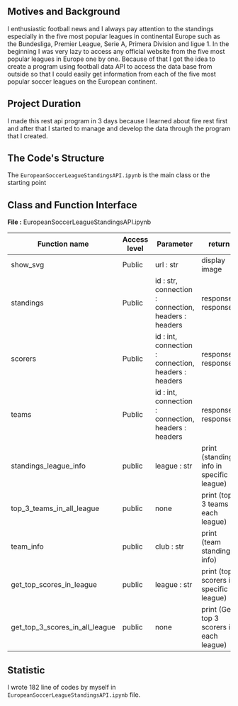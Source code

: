## Motives and Background
I enthusiastic football news and I always pay attention to the standings especially in the five most popular leagues in continental Europe such as the Bundesliga, Premier League, Serie A, Primera Division and ligue 1. In the beginning I was very lazy to access any official website from the five most popular leagues in Europe one by one. Because of that I got the idea to create a program using football data API to access the data base from outside so that I could easily get information from each of the five most popular soccer leagues on the European continent.

## Project Duration
I made this rest api program in 3 days because I learned about fire rest first and after that I started to manage and develop the data through the program that I created.

## The Code's Structure
The ```EuropeanSoccerLeagueStandingsAPI.ipynb``` is the main class or the starting point

## Class and Function Interface

**File :** EuropeanSoccerLeagueStandingsAPI.ipynb

Function name | Access level | Parameter | return
--- | --- | --- | ---
show_svg | Public | url : str | display image
standings | Public | id : str, connection : connection, headers : headers | response : response
scorers | Public | id : int, connection : connection, headers : headers | response : response
teams | Public | id : int, connection : connection, headers : headers | response : response
standings_league_info | public | league : str | print (standings info in specific league)
top_3_teams_in_all_league | public | none | print (top 3 teams in each league)
team_info | public | club : str | print (team standings info)
get_top_scores_in_league | public | league : str | print (top scorers in specific league)
get_top_3_scores_in_all_league | public | none | print (Get top 3 scorers in each league)
 
## Statistic
I wrote 182 line of codes by myself in ```EuropeanSoccerLeagueStandingsAPI.ipynb``` file.
